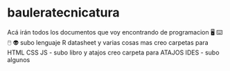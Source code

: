 # bauleratecnicatura
Acá irán todos los documentos que voy encontrando de programacion 🖥️ ⌨️ 🖱️ 👽
subo lenguaje R datasheet y varias cosas mas
creo carpetas para HTML CSS JS - subo libro y atajos
creo carpeta para ATAJOS IDES - subo algunos

